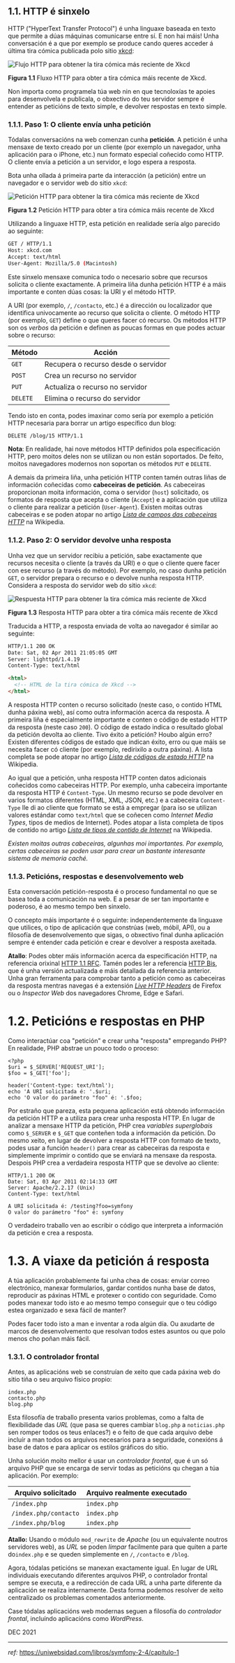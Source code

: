 

## 1.1. HTTP é sinxelo

HTTP ("HyperText Transfer Protocol") é unha linguaxe baseada en texto que permite a dúas máquinas comunicarse entre sí. E non hai máis! 
Unha conversación é a que por exemplo se produce cando queres acceder á última tira cómica publicada polo sitio [xkcd](https://xkcd.com/):

![Flujo HTTP para obtener la tira cómica más reciente de Xkcd](./assets/http-xkcd.png)

**Figura 1.1** Fluxo HTTP para obter a tira cómica máis recente de Xkcd.

Non importa como programela túa web nin en que tecnoloxías te apoies para desenvolvela e publicala, o obxectivo do teu servidor sempre é entender as peticións de texto simple, e devolver respostas en texto simple.

### 1.1.1. Paso 1: O cliente envía unha petición

Tódalas conversacións na web comenzan cunha **petición**. A petición é unha mensaxe de texto creado por un cliente (por exemplo un navegador, unha aplicación para o iPhone, etc.) nun formato especial coñecido como HTTP. O cliente envía a petición a un servidor, e logo espera a resposta.

Bota unha ollada á primeira parte da interacción (a petición) entre un navegador e o servidor web do sitio `xkcd`:

![Petición HTTP para obtener la tira cómica más reciente de Xkcd](./assets/http-xkcd-request.png)

**Figura 1.2** Petición HTTP para obter a tira cómica máis recente de Xkcd

Utilizando a linguaxe HTTP, esta petición en realidade sería algo parecido ao seguinte:

```bash
GET / HTTP/1.1
Host: xkcd.com
Accept: text/html
User-Agent: Mozilla/5.0 (Macintosh)
```

Este sinxelo mensaxe comunica todo o necesario sobre que recursos solicita o cliente exactamente. 
A primeira líña dunha petición HTTP é a máis importante e conten dúas cosas: la URI y el método HTTP.

A URI (por exemplo, `/`, `/contacto`, etc.) é a dirección ou localizador que identifica univocamente ao recurso que solicita o cliente. 
O método HTTP (por exemplo, `GET`) define o que queres facer có recurso. Os métodos HTTP son os *verbos* da petición e definen as poucas formas en que podes actuar sobre o recurso:

| Método   | Acción                              |
| -------- | ----------------------------------- |
| `GET`    | Recupera o recurso desde o servidor |
| `POST`   | Crea un recurso no servidor         |
| `PUT`    | Actualiza o recurso no servidor     |
| `DELETE` | Elimina o recurso do servidor       |

Tendo isto en conta, podes imaxinar como sería por exemplo a petición HTTP necesaria para borrar un artigo específico dun blog:

```bash
DELETE /blog/15 HTTP/1.1
```

**Nota**: En realidade, hai nove métodos HTTP definidos pola especificación HTTP, pero moitos deles non se utilizan ou non están soportados. De feito, moitos navegadores modernos non soportan os métodos `PUT` e `DELETE`.

A demais da primeira liña, unha petición HTTP conten tamén outras liñas de información coñecidas como **cabeceiras de petición**. As cabeceiras proporcionan moita información, coma o servidor (`host`) solicitado, os formatos de resposta que acepta o cliente (`Accept`) e a aplicación que utiliza o cliente para realizar a petición (`User-Agent`). Existen moitas outras cabeceiras e se poden atopar no artigo *[Lista de campos das cabeceiras HTTP](https://en.wikipedia.org/wiki/List_of_HTTP_header_fields)*  na Wikipedia.   

### 1.1.2. Paso 2: O servidor devolve unha resposta

Unha vez que un servidor recibiu a petición, sabe exactamente que recursos necesita o cliente (a través da URI) e o que o cliente quere facer con ese recurso (a través do método). Por exemplo, no caso dunha petición `GET`, o servidor prepara o recurso e o devolve nunha resposta HTTP. Considera a resposta do servidor web do sitio `xkcd`:

![Respuesta HTTP para obtener la tira cómica más reciente de Xkcd](./assets/http-xkcd-16393403273083.png)

**Figura 1.3** Resposta HTTP para obter a tira cómica máis recente de Xkcd

Traducida a HTTP, a resposta enviada de volta ao navegador é  similar ao seguinte:

```html
HTTP/1.1 200 OK
Date: Sat, 02 Apr 2011 21:05:05 GMT
Server: lighttpd/1.4.19
Content-Type: text/html

<html>
  <!-- HTML de la tira cómica de Xkcd -->
</html>
```

A resposta HTTP conten o recurso solicitado (neste caso, o contido HTML dunha páxina web), así como outra información acerca da resposta. A primeira liña é especialmente importante e conten o código de estado HTTP da resposta (neste caso `200`). O código de estado indica o resultado global da petición devolta ao cliente. Tivo éxito a petición?  Houbo algún erro? Existen diferentes códigos de estado que indican éxito, erro ou que máis se necesita facer có cliente (por exemplo, redirixilo a outra páxina). A lista completa se pode atopar no artigo *[Lista de códigos de estado HTTP](https://es.wikipedia.org/wiki/Anexo:Códigos_de_estado_HTTP)* na Wikipedia.

Ao igual que a petición, unha resposta HTTP conten datos adicionais coñecidos como cabeceiras HTTP. Por exemplo, unha cabeceira importante da resposta HTTP é `Content-Type`. Un mesmo recurso se pode devolver en varios formatos diferentes (HTML, XML, JSON, etc.) e a cabeceira `Content-Type` lle di ao cliente que formato se está a empregar (para iso se utilizan valores estándar como `text/html` que se coñecen como *Internet Media Types*, tipos de medios de Internet). Podes atopar a lista completa de tipos de contido no artigo *[Lista de tipos de contido de Internet](https://en.wikipedia.org/wiki/Internet_media_type#List_of_common_media_types)* na Wikipedia.

*Existen moitas outras cabeceiras, algunhas moi importantes. Por exemplo, certas cabeceiras se poden usar para crear un bastante interesante sistema de memoria caché.*

### 1.1.3. Peticións, respostas e desenvolvemento web

Esta conversación petición-resposta é o proceso fundamental no que se basea toda a comunicación na web. E a pesar de ser tan importante e poderoso, é ao mesmo tempo ben sinxelo.

O concepto máis importante é o seguinte: independentemente da linguaxe que utilices, o tipo de aplicación que constrúas (web, móbil, API), ou a filosofía de desenvolvemento que sigas, o obxectivo final dunha aplicación sempre é entender cada petición e crear e devolver a resposta axeitada.

**Atallo**: Podes obter máis información acerca da especificación HTTP, na referencia orixinal [HTTP 1.1 RFC](https://www.w3.org/Protocols/rfc2616/rfc2616.html). Tamén podes ler a referencia [HTTP Bis](https://datatracker.ietf.org/wg/httpbis/), que é unha versión actualizada e máis detallada da referencia anterior. Unha gran ferramenta para comprobar tanto a petición como as cabeceiras da resposta mentras navegas é a extensión *[Live HTTP Headers](https://addons.mozilla.org/en-US/firefox/addon/live-http-headers/)* de Firefox ou o *Inspector Web* dos navegadores Chrome, Edge e Safari.



# 1.2. Peticións e respostas en PHP

Como interactúar coa "petición" e crear unha "resposta" empregando PHP? En realidade, PHP abstrae un pouco todo o proceso:

```
<?php
$uri = $_SERVER['REQUEST_URI'];
$foo = $_GET['foo'];

header('Content-type: text/html');
echo 'A URI solicitada é: '.$uri;
echo 'O valor do parámetro "foo" é: '.$foo;
```

Por estraño que pareza, esta pequena aplicación está obtendo información da petición HTTP e a utiliza para crear unha resposta HTTP. En lugar de analizar a mensaxe HTTP da petición, PHP crea *variables superglobais* como `$_SERVER` e `$_GET` que conteñen toda a información da petición. Do mesmo xeito, en lugar de devolver a resposta HTTP con formato de texto, podes usar a función `header()` para crear as cabeceiras da resposta e simplemente imprimir o contido que se enviará na mensaxe da resposta. Despois PHP crea a verdadeira resposta HTTP que se devolve ao cliente:

```
HTTP/1.1 200 OK
Date: Sat, 03 Apr 2011 02:14:33 GMT
Server: Apache/2.2.17 (Unix)
Content-Type: text/html

A URI solicitada é: /testing?foo=symfony
O valor do parámetro "foo" é: symfony
```

O verdadeiro traballo ven ao escribir o código que interpreta a información da petición e crea a resposta.



# 1.3. A viaxe da petición á resposta

A túa aplicación probablemente fai unha chea de cosas: enviar correo electrónico, manexar formularios, gardar contidos nunha base de datos, reproducir as páxinas HTML e protexer o contido con seguridade. Como podes manexar todo isto e ao mesmo tempo conseguir que o teu código estea organizado e sexa fácil de manter?

Podes facer todo isto a man e inventar a roda algún día. Ou axudarte de marcos de desenvolvemento que resolvan todos estes asuntos ou que polo menos cho poñan máis fácil.

### 1.3.1. O controlador frontal

Antes, as aplicacións web se construían de xeito que cada páxina web do sitio tiña o seu arquivo físico propio:

```
index.php
contacto.php
blog.php
```

Esta filosofía de traballo presenta varios problemas, como a falta de flexibilidade das *URL* (que pasa se queres cambiar `blog.php` a `noticias.php` sen romper todos os teus enlaces?) e o feito de que cada arquivo debe incluír a man todos os arquivos necesarios para a seguridade, conexións á base de datos e para aplicar os estilos gráficos do sitio.

Unha solución moito mellor é usar un *controlador frontal*, que é un só arquivo PHP que se encarga de servir todas as peticións qu chegan a túa aplicación. Por exemplo:

| Arquivo solicitado    | Arquivo realmente executado |
| --------------------- | --------------------------- |
| `/index.php`          | `index.php`                 |
| `/index.php/contacto` | `index.php`                 |
| `/index.php/blog`     | `index.php`                 |

**Atallo:** Usando o módulo `mod_rewrite` de *Apache* (ou un equivalente noutros servidores web), as *URL* se poden *limpar* facilmente para que quiten a parte do`index.php` e se queden simplemente en `/`, `/contacto` e `/blog`.

Agora, tódalas peticións se manexan exactamente igual. En lugar de URL individuais executando diferentes arquivos PHP, o controlador frontal sempre se executa, e a redirección de cada URL a unha parte diferente da aplicación se realiza internamente. Desta forma podemos resolver de xeito centralizado os problemas comentados anteriormente. 

Case tódalas aplicacións web modernas seguen a filosofía do *controlador frontal*, incluíndo aplicacións como *WordPress*.



DEC 2021

---

_ref:_ https://uniwebsidad.com/libros/symfony-2-4/capitulo-1

